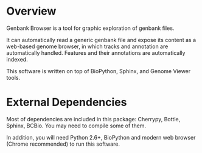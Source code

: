 Overview 
============

Genbank Browser is a tool for graphic exploration of genbank files. 

It can automatically read a generic genbank file and expose its content as a web-based genome browser, in which tracks and annotation are automatically handled. Features and their annotations are automatically indexed.

This software is written on top of BioPython, Sphinx, and Genome Viewer tools. 


External Dependencies
======================
Most of dependencies are included in this package: Cherrypy, Bottle, Sphinx, BCBio. 
You may need to compile some of them. 

In addition, you will need Python 2.6+, BioPython and modern web browser (Chrome recommended) to run this software.



